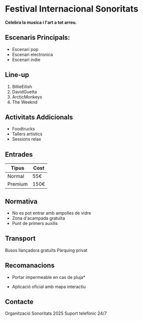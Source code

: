 # Festival Internacional Sonoritats

**Celebra la musica i l'art a tot arreu.**

## Escenaris Principals: 
- Escenari pop
- Escenari electronica
- Escenari indie

## Line-up
1) BillieEilish
2) DavidGuetta
3) ArcticMonkeys
4) The Weeknd

## Activitats Addicionals
- Foodtrucks
- Tallers artistics
- Sessions relax

## Entrades
|Tipus|Cost|
|---|---|
|Normal|55€|
|Premium|150€|

## Normativa
- No es pot entrar amb ampolles de vidre
- Zona d'acampada gratuïta
- Punt de primers auxilis

## Transport
Busos llançadora gratuïts
Pàrquing privat

## Recomanacions
- Portar impermeable en cas de pluja*
* Aplicació oficial amb mapa interactiu

## Contacte
Organització Sonoritats 2025
Suport telefònic 24/7

